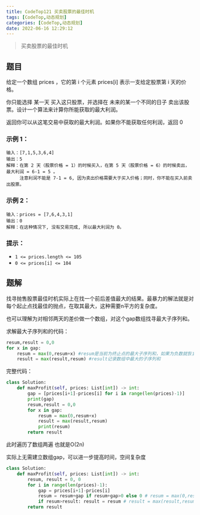```yaml
---
title: CodeTop121 买卖股票的最佳时机
tags: [CodeTop,动态规划]
categories: [CodeTop,动态规划]
date: 2022-06-16 12:29:12
---
```


> 买卖股票的最佳时机

## 题目

给定一个数组 prices ，它的第 i 个元素 prices[i] 表示一支给定股票第 i 天的价格。

你只能选择 某一天 买入这只股票，并选择在 未来的某一个不同的日子 卖出该股票。设计一个算法来计算你所能获取的最大利润。

返回你可以从这笔交易中获取的最大利润。如果你不能获取任何利润，返回 0 


### 示例 1：

```
输入：[7,1,5,3,6,4]
输出：5
解释：在第 2 天（股票价格 = 1）的时候买入，在第 5 天（股票价格 = 6）的时候卖出，最大利润 = 6-1 = 5 。
     注意利润不能是 7-1 = 6, 因为卖出价格需要大于买入价格；同时，你不能在买入前卖出股票。

```

### 示例 2：

```
输入：prices = [7,6,4,3,1]
输出：0
解释：在这种情况下, 没有交易完成, 所以最大利润为 0。
```

### 提示：

- `1 <= prices.length <= 105`
- `0 <= prices[i] <= 104`

## 题解

找寻抛售股票最佳时机实际上在找一个前后差值最大的结果。最暴力的解法就是对每个起止点找最佳的抛点，在取其最大，这种需要n平方的复杂度。

也可以理解为对相邻两天的差价做一个数组，对这个gap数组找寻最大子序列和。

求解最大子序列和的代码：

```python
resum,result = 0,0
for x in gap:
	resum = max(0,resum+x) #resum是当前为终止点的最大子序列和，如果为负数就恢复为0（不取用），也不采用当前点
	result = max(result,resum) #result记录数组中最大的子序列和
```

完整代码：

```python
class Solution:
    def maxProfit(self, prices: List[int]) -> int:
        gap = [prices[i+1]-prices[i] for i in range(len(prices)-1)]
        print(gap)
        resum,result = 0,0
        for x in gap:
            resum = max(0,resum+x)
            result = max(result,resum)
            print(resum)
        return result
```

此时遍历了数组两遍 也就是O(2n)

实际上无需建立数组gap，可以进一步提高时间，空间复杂度

```python
class Solution:
    def maxProfit(self, prices: List[int]) -> int:
        resum, result = 0, 0
        for i in range(len(prices)-1):
            gap = prices[i+1]-prices[i]
            resum = resum+gap if resum+gap>0 else 0 # resum = max(0,resum+gap)
            if resum>result: result = resum # result = max(result,resum)   
        return result
```

